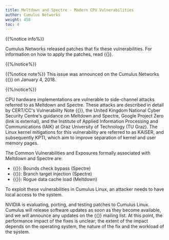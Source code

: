 ```yaml
---
title: Meltdown and Spectre - Modern CPU Vulnerabilities
author: Cumulus Networks
weight: 458
toc: 4
---
```


{{%notice info%}}
<!-- vale off -->
Cumulus Networks released patches that fix these vulnerabilities. For information on how to apply the patches, read {{<link url="Spectre-and-Meltdown-Vulnerability-Fixes" text="this article">}}.

{{%/notice%}}

{{%notice note%}}
This issue was announced on the Cumulus Networks {{<exlink url="https://lists.cumulusnetworks.com/pipermail/cumulus-security-announce/2018-January/000011.html" text="security announcement mailing list">}}
on January 4, 2018.
<!-- vale on -->
{{%/notice%}}

CPU hardware implementations are vulnerable to side-channel attacks referred to as Meltdown and Spectre. These attacks are described in detail by CERT/CC's Vulnerability Note {{<exlink url="https://www.kb.cert.org/vuls/id/584653" text="VU#584653">}}, the United Kingdom National Cyber Security Centre's guidance on Meltdown and Spectre, Google Project Zero (link is external), and the Institute of Applied Information Processing and Communications (IAIK) at Graz University of Technology (TU Graz). The Linux kernel mitigations for this vulnerability are referred to as KAISER, and subsequently KPTI, which aim to improve separation of kernel and user memory pages.

The Common Vulnerabilities and Exposures formally associated with Meltdown and Spectre are:

- {{<exlink url="https://cve.mitre.org/cgi-bin/cvename.cgi?name=CVE-2017-5753" text="CVE-2017-5753">}}: Bounds check bypass (Spectre)
- {{<exlink url="https://cve.mitre.org/cgi-bin/cvename.cgi?name=CVE-2017-5715" text="CVE-2017-5715">}}: Branch target injection (Spectre)
- {{<exlink url="https://cve.mitre.org/cgi-bin/cvename.cgi?name=CVE-2017-5754" text="CVE-2017-5754">}}: Rogue data cache load (Meltdown)

To exploit these vulnerabilities in Cumulus Linux, an attacker needs to have local access to the system.

NVIDIA is evaluating, porting, and testing patches to Cumulus Linux. Cumulus will release software updates as soon as they become available, and we will announce any updates on the {{<exlink url="https://lists.cumulusnetworks.com/listinfo/cumulus-security-announce" text="cumulus-security-announce">}} mailing list. At this point, the performance impact of the fixes is unclear; the extent of the impact depends on the operating system, the nature of the fix and the workload of the system.
